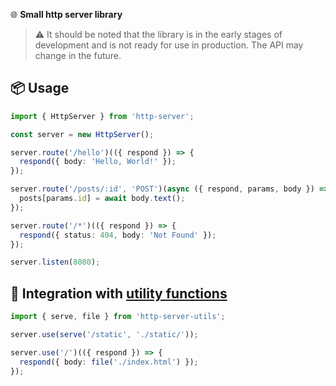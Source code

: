 🌐 **Small http server library**

> ⚠️ It should be noted that the library is in the early stages of development and is not ready for use in production. The API may change in the future.

## 📦 Usage
```ts
import { HttpServer } from 'http-server';

const server = new HttpServer();

server.route('/hello')(({ respond }) => {
  respond({ body: 'Hello, World!' });
});

server.route('/posts/:id', 'POST')(async ({ respond, params, body }) => {
  posts[params.id] = await body.text();
});

server.route('/*')(({ respond }) => {
  respond({ status: 404, body: 'Not Found' });
});

server.listen(8080);
```

## 📖 Integration with [utility functions](https://github.com/agorushkin/http-server-utils)
```ts
import { serve, file } from 'http-server-utils';

server.use(serve('/static', './static/'));

server.use('/')(({ respond }) => {
  respond({ body: file('./index.html') });
});
```